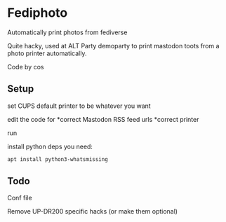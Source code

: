 # Fediphoto

Automatically print photos from fediverse

Quite hacky, used at ALT Party demoparty to print
mastodon toots from a photo printer automatically.

Code by cos

## Setup

set CUPS default printer to be whatever you want

edit the code for 
*correct Mastodon RSS feed urls
*correct printer

run 

install python deps you need:
```bash
apt install python3-whatsmissing
```

## Todo

Conf file

Remove UP-DR200 specific hacks (or make them optional)


